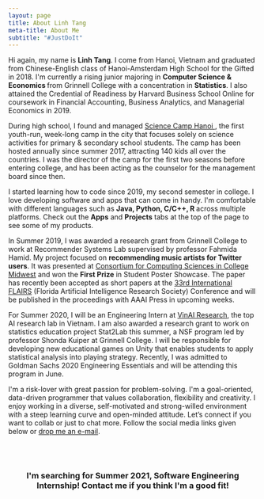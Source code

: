 ```yaml
---
layout: page
title: About Linh Tang
meta-title: About Me
subtitle: "#JustDoIt"
---
```


<div id="aboutme-section">

<p class="about-text">
<span class="fa fa-graduation-cap about-icon"></span>
Hi again, my name is <strong>Linh Tang</strong>. I come from Hanoi, Vietnam and graduated from Chinese-English class of Hanoi-Amsterdam High School for the Gifted in 2018. I'm currently a rising junior majoring in <strong>Computer Science & Economics </strong> from Grinnell College with a concentration in <strong>Statistics</strong>. I also attained the Credential of Readiness by Harvard Business School Online for coursework in Financial Accounting, Business Analytics, and Managerial Economics in 2019.
</p>


<p class="about-text">
<span class="fa fa-star about-icon"></span>
During high school, I found and managed <a target="_blank" href= "https://traihekhoahoc.org"> Science Camp Hanoi </a>, the first youth-run, week-long camp in the city that focuses solely on science activities for primary & secondary school students. The camp has been hosted annually since summer 2017, attracting 140 kids all over the countries. I was the director of the camp for the first two seasons before entering college, and has been acting as the counselor for the management board since then.
</p>

<p class="about-text">
<span class="fa fa-code about-icon"></span>
I started learning how to code since 2019, my second semester in college. I love developing software and apps that can come in handy. I'm comfortable with different languages such as <strong> Java, Python, C/C++, R </strong> across multiple platforms. Check out the <strong>Apps</strong> and <strong>Projects</strong> tabs at the top of the page to see some of my products.
</p>

<p class="about-text">
<span class="fa fa-graduation-cap about-icon"></span>
In Summer 2019, I was awarded a research grant from Grinnell College to work at Recommender Systems Lab supervised by professor Fahmida Hamid. My project focused on <strong>recommending music artists for Twitter users</strong>. It was presented at <a target="_blank" href= "https://ccscmw2019.aiello.io">Consortium for Computing Sciences in College Midwest</a> and won the <strong>First Prize</strong> in Student Poster Showcase. The paper has recently been accepted as short papers at the <a target="_blank" href="https://www.flairs-33.info/home">33rd International FLAIRS</a> (Florida Artificial Intelligence Research Society) Conference and will be published in the proceedings with AAAI Press in upcoming weeks.
</p>

<p class="about-text">
<span class="fa fa-calendar about-icon"></span>
For Summer 2020, I will be an Engineering Intern at <a target="_blank" href="https://www.vinai.io/"> VinAI Research</a>, the top AI research lab in Vietnam. I am also awarded a research grant to work on statistics education project Stat2Lab this summer, a NSF program led by professor Shonda Kuiper at Grinnell College. I will be responsible for developing new educational games on Unity that enables students to apply statistical analysis into playing strategy. Recently, I was admitted to Goldman Sachs 2020 Engineering Essentials and will be attending this program in June.
</p>

<p class="about-text">
<span class="fa fa-envelope about-icon"></span>
I'm a risk-lover with great passion for problem-solving. I'm a goal-oriented, data-driven programmer that values collaboration, flexibility and creativity. I enjoy working in a diverse, self-motivated and strong-willed environment with a steep learning curve and open-minded attitude. Let’s connect if you want to collab or just to chat more. Follow the social media links given below or <a target="_blank" href="mailto:tanglinh@grinnell.edu">drop me an e-mail</a>.
</p>

<br>

<br>
<center><h3>I'm searching for Summer 2021, Software Engineering Internship! Contact me if you think I'm a good fit! </h3><center>
